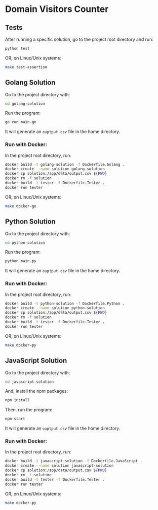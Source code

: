 # Domain Visitors Counter

## Tests

After running a specific solution, go to the project root directory and run:

```sh
python test
```

OR, on Linux/Unix systems:

```bash
make test-assertion
```

## Golang Solution

Go to the project directory with:

```bash
cd golang-solution
```

Run the program:

```bash
go run main.go
```

It will generate an `ouptput.csv` file in the home directory.

### Run with Docker:

In the project root directory, run:

```bash
docker build -t golang-solution -f Dockerfile.Golang .
docker create --name solution golang-solution
docker cp solution:/app/data/output.csv ${PWD}
docker rm -f solution
docker build -t tester -f Dockerfile.Tester .
docker run tester
```

OR, on Linux/Unix systems:

```bash
make docker-go
```

## Python Solution

Go to the project directory with:

```bash
cd python-solution
```

Run the program:

```bash
python main.py
```

It will generate an `ouptput.csv` file in the home directory.

### Run with Docker:

In the project root directory, run:

```bash
docker build -t python-solution -f Dockerfile.Python .
docker create --name solution python-solution
docker cp solution:/app/data/output.csv ${PWD}
docker rm -f solution
docker build -t tester -f Dockerfile.Tester .
docker run tester
```

OR, on Linux/Unix systems:

```bash
make docker-py
```

## JavaScript Solution

Go to the project directory with:

```bash
cd javascript-solution
```

And, install the npm packages:

```bash
npm install
```

Then, run the program:

```bash
npm start
```

It will generate an `ouptput.csv` file in the home directory.

### Run with Docker:

In the project root directory, run:

```bash
docker build -t javascript-solution -f Dockerfile.JavaScript .
docker create --name solution javascript-solution
docker cp solution:/app/data/output.csv ${PWD}
docker rm -f solution
docker build -t tester -f Dockerfile.Tester .
docker run tester
```

OR, on Linux/Unix systems:

```bash
make docker-py
```
